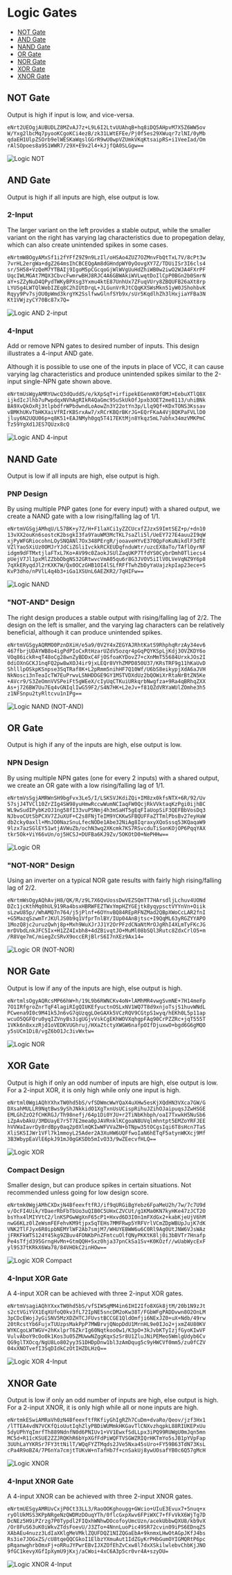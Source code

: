 # Logic Gates

- [NOT Gate](#not-gate)
- [AND Gate](#and-gate)
- [NAND Gate](#nand-gate)
- [OR Gate](#or-gate)
- [NOR Gate](#nor-gate)
- [XOR Gate](#xor-gate)
- [XNOR Gate](#xnor-gate)

## NOT Gate

Output is high if input is low, and vice-versa.

```
eNrt2UEOgjAUBUDLZ8MZvAJ7z+L9L6I2LtvUUAhqB+hq8iDQ5AHpvM7X5Z6WW5ov
W/Yxg2lbcMq7pyooKCgoKCi4ezB/zk31LWtEFEe/Pj0f5es29XWuqr7zlNI/0yMb
qdaEH1UlpZSOrb9elWESKaWqslGGrR9wU0wpVZUmkVKqKtsaipRS+i1VeeIad/Om
rAlSOpoes8a9S1WWR7/29X+E9x2l4+kJjfQA0SLGgw==
```

![Logic NOT](./assets/logic-not.png)

## AND Gate

Output is high if all inputs are high, else output is low.

### 2-Input

The larger variant on the left provides a stable output, while the smaller variant on the right has
varying lag characteristics due to propegation delay, which can also create unintended spikes in
some cases.

```
eNrtmW8OgyAMxSf1i2fYFfZ9Z9n9LzIl/oHSAo4ZUZ7OZMnvFbQtTxL7V/8cPt3w
7vrHL2ergWa+dgZ264msIhCBCEQgAm8dGHndpWY0yOovgXY7Z/TDUiISr3I6cls4
sr/5H58+VzQeM7YTBAIj9IgoM5pCGcqoGjWlWVgUuHdZhiWB0w2iwO2WJA4FXrPF
UqcIWLMGAt7MQX3CbvcFwmrwBHJ8RJC4A6GBWAkiWVLwqtDoIlCpP0BGn2b0SmrN
aY+sZZyNuD4QPydTWKyBPXsg3Yxmu4ktE87UnhUx7ZFuqVUry8ZBQUFB26aXt8rp
LYUSg4LWTQlWebIZEq8C2hIUtDrqL+JLGunVrRJtCQqKXSWsMkn51yW0JShohbvK
Rqyy9Pv7sjOU0pWmd3krgYK2SslfwwGlnfSYb9x/sUr5KqdlhZh3lHxjiaYFBa3N
Kt1VWjzyCY70Bc87x7Q=
```

![Logic AND 2-input](./assets/logic-and-2.png)

### 4-Input

Add or remove NPN gates to desired number of inputs. This design illustrates a 4-input AND gate.

Although it is possible to use one of the inputs in place of VCC, it can cause varying lag
characteristics and produce unintended spikes similar to the 2-input single-NPN gate shown
above.

```
eNrtmUsWgyAMRYUwcQ3dQuddS/e/kXpSqT+irfipekEGenmK0fOMJ+EebuXTlQ8X
ijkdIcJlhb7uPwpdqxNVhAgRIkR4QaGmc95uSkUkOfJpxb3OET2me8113/uhiBNk
BA9XvQkOxRj3tlpbdfrWPbdwndLoAowZn3Y22otYn3p/Llq9Qf+KDxTONS3Kssav
vBMKhUKvTbHKXaiVfRIrKBSrxAw7/xRCrKBQrBKrJG+EQrFKaA4VjBQKPaFVLlD0
jluy6N2UQU06p+q8K51+EAJNMyh0gq5T417EKtMjn8Ykqz5mL7ubhx34mzVMKPmC
Tz59YgXd1JES7QUzx8cQ
```

![Logic AND 4-input](./assets/logic-and-4.png)

## NAND Gate

Output is low if all inputs are high, else output is high.

### PNP Design

By using multiple PNP gates (one for every input) with a shared output, we create a NAND gate
with a low rising/falling lag of 1/1.

```
eNrtmVGSgjAMhqU/L57BK+y7Z/H+F1laXCi1yZZCUcxfZJzxS9ImtSEZ+p/+dn10
13vXX2ouKn6sostcK2bsgkI3fa9YauWM3McTKL7saZli5l/UeEY727E4auu2I9qW
xjPyWFGRiocohnLOySNQANl7Ox348PErgR/jooaveHYvE370QpFoKuNikdlF3dTE
VZlYao5XiUz0OMJrYJdCiZGliIvckkRCXEUDqfnduWtr/uzcEX8aTo/TAflOyrNF
idgm9dFTMxtjlaFTxL7Ko+AV99c0ZaokJSUlZaqUKP7TfdYS0CybrDmh0Tliecs4
pUejV7Jl1pxMlZZbbDbgNS32GRtwvcVmA05qu6r8G3JVOV5iIlV0LVeVqNZ9Y6p8
7qXkERyqdJl2rKXK7W/Qx0OCzGHB1OI4lSLfRFfTwhZbDyYaUajzkpIap23ece+S
KvP3dho/nPVlL4q4b3+iGa1XSUnL6AEZKR2/7qHIFw==
```

![Logic NAND](./assets/logic-nand-pnps.png)

### "NOT-AND" Design

The right design produces a stable output with rising/falling lag of 2/2. The design on the left is
smaller, and the varying lag characters can be relatively beneficial, although it can produce
unintended spikes.

```
eNrtmVGSgyAQRMO0PznDXiH/e5a9/0V2Y4xZEGYAJRhtKatS9RhphqRrzAy34ev6
467fbrjUDAYWB8o4igPdPIoCxRtHzarUZdV5ozqr4pGqPQYKSpLjKdj3OVZKDY6o
VOq86ickR+qT48oCg28wnZyBDDxC4FjOSfoaKYDovZ7+cXnMmT55684UrxkJOs2I
0diOXnGCKJ1nqFQ2pw8wXOJ4ir9jxLEQr8VYhZMPD850U37/KRsTRF9g11hKaUvD
ShlllpOSkpKSnpse3SqTRaf8K+L2pRmm5nihHF7Q10Wf/U6bS8eikypjXdA6aJVH
NkNosci3nTeaIcTW7EuPrwvLSNHDDGE9GY1MSTVDXdUz2bQOWiXrRtaNrBtZN5Ke
+AVcr9/S3ZeOmnVVSPeiFt5gWEeX/cIyUqCTKuiURkqrbNwgfza+9Ra4qBRhqZXX
As+j726BW7Uu7Eq4vGNIqlIwG59F2/S4N7HK+L2eJv+f81QZdVRYaWUlZOmhe3h5
z1NFSnpu2tyRltcvu1nIPg==
```

![Logic NAND (NOT-AND)](./assets/logic-nand-notand.png)

## OR Gate

Output is high if any of the inputs are high, else output is low.

### NPN Design

By using multiple NPN gates (one for every 2 inputs) with a shared output, we create an OR gate
with a low rising/falling lag of 1/1.

```
eNrtmVsSgjAMRWnSH9bgFvx3Le5/I/LSKSVJKdiZQi+IM8zx0kfsNTX+6R/92/Uv
57sjJ4TVCl10ZrZIg4SW98yuHmwRccwWumNCIaqFW0QcjRkVVktaqKzPgi0ijhBC
WL9wSudIPybKzOJ1ng58fI33vuP5Nmj4h3mSaHT5gEqFIaUopSiF3QEFBbVosDq3
NJbvoCUtSbPCXV7ZJuXUF+C2s8FNjTeIM9YCKKwSFBQUFFaZTTmlPbsBv27eyHaW
db2cky0axll+MnJO0NazSnuLfecNODe1Abe32NiAg8IqraxyXQoSssq53KQaqaW9
9lzx7azSGlEY51wtjAVWuZb/ochN3wq2XKcmk7KS7RSvcduTiSonKOjOP6PqqYAX
tkr5Ok+ViY66vUn/oj5HCSJ+DUFBa6KJ9Zv/5OKOtD0+NePHHw==
```

![Logic OR](./assets/logic-or-npns.png)

### "NOT-NOR" Design

Using an inverter on a typical NOR gate results with fairly high rising/falling lag of 2/2.

```
eNrtmWsOgyAQhAvjH8/QK/R/z9L7X6QvUossDwVEZSQmTT7HArsdljLchuv4UONd
DZc1jcKthMq0hUL919Ra4bsxHBRWFEZTWxYmpHZYGEjtk8yqypsctVYYnVn+Oiik
sLzwU85p//WhAMQ7n764/j5jPlnf+6OYnvBQ84REpRFNZMad2QBpXWoCcLAR2fnI
+G5MazqSzwmTrJKUlJS0b9q1VfprTnlBY/IUp04AnBjtsc+I9QqML63yRGZYYAPO
1MozQ8jc2uruzQwhj8p+Mxh9WuXJrJJ1Y2OrPFzdCNaNtMrOJgRhI4XLmTyFKcJG
mrDVbdLnkJFC5Ix+H1ZZ4Ixbh8+4dZBivqtJO+MuMl08bSQl3Rutc8ZdxCrlO5+m
/R8Vqe7mC/miegZcSRvX9occERjBlrS6I7nXEz9Ax14=
```

![Logic OR (NOT-NOR)](./assets/logic-or-notnor.png)

## NOR Gate

Output is low if any of the inputs are high, else output is high.

```
eNrtmlsOgyAQRcsMP66hW+h/19L9b6RWNCKv4oN+lAMhMR4vwgSvmNE+7H14meFp
7O1IRfgroZnrTqF4lagiRIgQIUKEfyuctnOSLxNV1WQ7T8d9xnjoTsjS1huvWNdL
PCwena9I0c9M41k5Jn6vG7qUzqgLOeGAXk5VCzRQV9CGtpS1wyq/hEKh0L5p11ap
wcuO5QGFQru0yqIZVnyBs3igUGjvVskCgEKhWOVXqhgpFAq90CrPZZRc+jqT555T
1VKk6n8xxzRjd1oVEDKVUGhruj/HXaZtctyXWGW6nafpOIfDjuxwO+bgd6G6gMQO
y5sUCm1Di8/vgZ6bO1Jc3ivWxtw=
```

![Logic NOR](./assets/logic-nor.png)

## XOR Gate

Output is high if only an odd number of inputs are high, else output is low. For a 2-input XOR, it
is only high while only one input is high.

```
eNrtml0WgiAQhYXhxTW0hd5bS/vfSDWmcWwYQaX4uXHw5esKjXQdHN3VXca7GW/G
DXsahMULLR9NqtBws9yShJNkkidO1XgTxnUsUCispRihuJZihOJaipuqsJZwHSGE
EMLGhZzO2fCHKRGJ/Th98nefj/64p1Di0YJU+r2TiNbKhbph/oaI7TxwkH5NuSb6
iZpAvbAkU/3MDUayE7r5T7E2mea0pJAVRnklKCgoaN8UVqlmhntpt5EMZoYRFJEE
hVVWaIavrDy8rdBpy0aq2p0XlmQKIwWFVVaZN+bTNpw35tOCgsIqi6T8sHcn7TaS
XliSKSIJWr1VFl7k1mmoyL25Ader2A3XuHW6UQFfwoIaN6hETqF5atynWKXcj9Mf
3B3WbypEaVlE6pkJ91mJ0gGKSDb5mIvO33/9wZEecvfHLQ==
```

![Logic XOR](./assets/logic-xor.png)

### Compact Design

Smaller design, but can produce spikes in certain situations. Not recommended unless going for
low design score.

```
eNrtmk0WgjAMhCXDxjN4BfeexftfRJ/if9qURGiBgYebz6FpaMeU2h/7w/7c7U9d
v/OcFI4Uik/YDaerRbFbTbUo3uQIB0C5UHxCZVCUt/g1KMa0KN7kyHKe47zJCT2O
bsYhx4lMIYVtC2/lnKSPGwWgXnF65cP1+Hxvd6D3I0n1mFXdGx2+kabKjeUjV6hM
nwG6KLz0lZeWsmFEFehvKM9tjpx5qTEHs7MMFRwp5YRFVrlVCmZDpWBUpJujK7dK
VNK2TlFJyx6R0ipbNEMYlWF2Ab7smjM7/WHUYEBWW6u6C0Rl9Ag0UtJNW6VJsWAz
jFRKFkWTS124Y45kg9ZBuv4FONKbPnZFmtcuOlfQNyPKKtK8lj0i3bBVTr7Hnafp
Pe4sTfjd395GrngHvMn+GtmQQH+5xz0hja37pnCkSa1Sv+K0KOzf//wUabWycExF
yl9S37tKRkX6Wa78/84VHOkC2inHOw==
```

![Logic XOR Compact](./assets/logic-xor-compact.png)

### 4-Input XOR Gate

A 4-input XOR can be achieved with three 2-input XOR gates.

```
eNrtmVsagiAQhYXxxTW0hd5bS/vfSIWSqMM4in6IHI2Ifo8XGk8jtM/20b1N9zJt
s2ctVGiYVX1EqXUfoQ0kv3fL72IpNE5sncDM2oKw38T/FGbWFgPADDvwn8O2OnLM
3pCDcEWojJyGiSNV5MzXDZHTCJFUvstBCCGE1QldOmfji6NExJZ0+uX+Ndb/49rw
20tRcstYb6FujxTUUzpsMakPpP7MWBrvjQNopDdU1MrnHL9e0IJo2+jxmZ4U80KV
WYKCgoLWTWGV+2hKxlprT6ZkrIg60Nqtkoo0w1/K3pO+3kJvbKTyIzjfGyoKIwVF
VulvAboY9cOo0k1Kos3u05ZMUwwNZggKqxSzSr8U1ZluJNiPEMeo5WmlgUdyb6Cv
QG9glTXOcq/NgU8Lo802yy3S1DHDpDnw1bl3zAmDqug5c9yHWCVf0mm5/zu0fCZV
04xXNOTvefI3SqDIdkCzOtIHZDLHzQ==
```

![Logic XOR 4-Input](./assets/logic-xor-4.png)

## XNOR Gate

Output is low if only an odd number of inputs are high, else output is high. For a 2-input XNOR, it
is only high while all or none inputs are high.

```
eNrtmkESwiAMRaVh0zN4BfeexftfRKfiyGhIgRZh7CuDm+dvaRo/Qeov/jzf3Hx1
/lTTEA4vdN7VCKfQioUutIqhZlyPBDiWUMmkHKGavTlCNXvzhqpkL88RIUKEPxUu
5dyUPhYqImrfTh889NdnfN0d6PNIUv1+VV1EwxfSdLLpx3iPQ99RUWgU0mJqn5mn
MC5d+R11cKSUE2ZZJRQKhR6bYpXGfFdPiWQFTVSGWZRIQrHKTmYo5sJB1pYVpFap
3UUhLaYYKRSr7FY3ttNilT/WQqFYZTMqds2JVe5Nxa45sUro+FY59B63TdN73KsL
cPa4R9oBZ4/7P6nYa7cmjtTUKvW+nTafHb7f+cnSakUj8ywUOsafYB0c6Q57gMcH
```

![Logic XNOR](./assets/logic-xnor.png)

### 4-Input XNOR Gate

A 4-input XNOR can be achieved with three 2-input XNOR gates.

```
eNrtmUESgyAMRUvCxjP0Ct33LL3/RaoOOKghougg+GWcio+UIuE3Evux7+5nuq+x
ryOlUkMSS3KPpNRgeNzQWDMzDOuqYTh/0flcGxpXwv6FPiWXC7+fFvVkX6WjTg7D
DcNEz5H9iPZrzg7P0Typdl2FIQxhWNhwDOcofoyUmcUzn/acekUbbwQXU8/kb9vX
/Or8FuS63uK0iWkvZTdsFoevU/J3ZTo+4NnnLuoPic49SR72cvin09iPS6EDnqZS
XAbAEu4nuzz3LdIaXKlgMeVMklZQUFDQZ1NIZQGaEbA+9knmxLHwOtAGpJKfJ4bs
Rs3ie7JOGxZS/cU8tqeQQCGkoI1ElbzYXmuAut1IdZGyKrPHbGumOYIGMQRtP6pc
pRqanwghrbOmxFj+oRRuJYPwrEBvIJXZOfEhZvCxw8l7dxXSkilwlebvChbKjJNO
9fGC1kevyXGfIpXymU9jKxj/aCWoi+4xC6A3p5cr0vr4A+szyDU=
```

![Logic XNOR 4-Input](./assets/logic-xnor-4.png)
